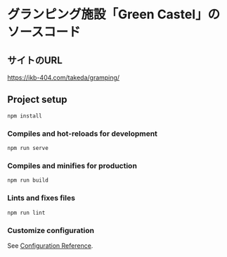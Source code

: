 # グランピング施設「Green Castel」のソースコード

## サイトのURL
https://ikb-404.com/takeda/gramping/

## Project setup
```
npm install
```

### Compiles and hot-reloads for development
```
npm run serve
```

### Compiles and minifies for production
```
npm run build
```

### Lints and fixes files
```
npm run lint
```

### Customize configuration
See [Configuration Reference](https://cli.vuejs.org/config/).

